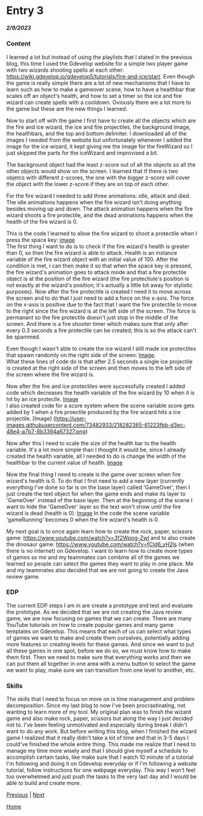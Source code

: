 # Entry 3
##### 2/9/2023

### Content
I learned a lot but instead of using the playlists that I stated in the previous blog, this time I used the Gdevelop website for a simple two player game with two wizards shooting spells at each other: https://wiki.gdevelop.io/gdevelop5/tutorials/fire-and-ice/start. Even though the game is really simple there are a lot of new mechanisms that I have to learn such as how to make a gameover scene, how to have a healthbar that scales off an object's health, and how to set a timer so the ice and fire wizard can create spells with a cooldown. Oviously there are a lot more to the game but these are the new things I learned. <br>

Now to start off with the game I first have to create all the objects which are the fire and ice wizard, the ice and fire projectiles, the background image, the healthbars, and the top and bottom delimiter. I downloaded all of the images I needed from the website but unfortunately whenever I added the image for the ice wizard, it kept giving me the image for the fireWizard so I just skipped the parts for the iceWizard and improvised a bit. <br>

The background object had the least z-score out of all the objects so all the other objects would show on the screen. I learned that if there is two objetcs with different z-scores, the one with the bigger z-score will cover the object with the lower z-score if they are on top of each other. <br>

For the fire wizard I needed to add three animations: idle, attack and died. The idle animations happens when the fire wizard isn't doing anything besides moving up and down. The attack animation happens when the fire wizard shoots a fire protectile, and the dead animations happens when the health of the fire wizard is 0. <br>

This is the code I learned to allow the fire wizard to shoot a protectile when I press the space key: [image](https://user-images.githubusercontent.com/73482933/218281329-cc9dde24-eef9-40c3-8e1e-8ea7307c8d00.png) <br>
The first thing I want to do is to check if the fire wizard's health is greater than 0, so then the fire wizard is able to attack. Health is an instance variable of the fire wizard object with an initial value of 100. After the condition is met, I can then make it so that when the space key is pressed, the fire wizard's animation goes to attack mode and that a fire protectile object is at the position of the fire wizard (the fire protectiule's position is not exactly at the wizard's position; it's actually a little bit away for stylistic purposes). Now after the fire protectile is created I need it to move across the screen and to do that I just need to add a force on the x-axis. The force on the x-axis is positive due to the fact that I want the fire protectile to move to the right since the fire wizard is at the left side of the screen. The force is permanant so the fire protectile doesn't just stop in the middle of the screen. And there is a fire shooter timer which makes sure that only after every 0.3 seconds a fire protectile can be created; this is so the attack can't be spammed.

Even though I wasn't able to create the ice wizard I still made ice protectiles that spawn randomly on the right side of the screen: [Image](https://user-images.githubusercontent.com/73482933/218281964-c91a5c15-b242-4320-a16c-39d55145b877.png). <br>
What these lines of code do is that after 2.5 seconds a single ice projectile is created at the right side of the screen and then moves to the left side of the screen where the fire wizard is. <br>

Now after the fire and ice protectiles were successfully created I added code which decreases the health variable of the fire wizard by 10 when it is hit by an ice protecile. [Image](https://user-images.githubusercontent.com/73482933/218282153-dadf7955-357d-4fc1-92aa-31d2f3a65fab.png) <br>
I also created code for a score system where the scene variable score gets added by 1 when a fire proectile produced by the fire wizard hits a ice projectile. [Image] (https://user-images.githubusercontent.com/73482933/218282365-61223fbb-d3ec-48e4-a7b7-8b3394a67327.png) <br>

Now after this I need to scale the size of the health bar to the health variable. It's a lot more simple than I thought it would be, since I already created the health variable, all I needed to do is change the width of the healthbar to the current value of health. [Image](https://user-images.githubusercontent.com/73482933/218282462-a0b57dba-0ae7-4531-8caf-c89058de4807.png) <br>

Now the final thing I need to create is the game over screen when fire wizard's health is 0. To do that I first need to add a new layer (currently everything I've done so far is on the base layer) called 'GameOver', then I just create the text object for when the game ends and make its layer to 'GameOver' instead of the base layer. Then at the beginning of the scene I want to hide the 'GameOver' layer so the text won't show until the fire wizard is dead (health is 0). [Image](https://user-images.githubusercontent.com/73482933/218283981-73dc5ed2-f28a-464e-b3f3-61c9b77c729b.png) In the code the scene variable 'gameRunning' becomes 0 when the fire wizard's health is 0. <br>

My next goal is to once again learn how to create the rock, paper, scissors game: https://www.youtube.com/watch?v=3f2Wpog-ZwI
and to also create the dinosaur game: https://www.youtube.com/watch?v=fCId6_yH2ls (when there is no internet) on Gdevelop. I want to learn how to create more types of games so me and my teammates can combine all of the games we learned so people can select the games they want to play in one place. Me and my teammates also decided that we are not going to create the Java review game.

### EDP
The current EDP steps I am in are create a prototype and test and evaluate the prototype. As we decided that we are not creating the Java review game, we are now focusing on games that we can create. There are many YouTube tutorials on how to create popular games and many game templates on Gdevelop. This means that each of us can select what types of games we want to make and create them ourselves, potentially adding more features or creating levels for these games. And since we want to put all these games in one spot, before we do so, we must know how to make them first. Then we need to make sure that everything works and then we can put them all together in one area with a menu button to select the game we want to play, make sure we can transition from one level to another, etc.

### Skills
The skills that I need to focus on more on is time management and problem decomposition. Since my last blog to now I've been procrastinating, not wanting to learn more of my tool. My original plan was to finish the wizard game and also make rock, paper, scissors but along the way I just decided not to. I've been feeling unmotivated and especially during break I didn't want to do any work. But before writing this blog, when I finished the wizard game I realized that it really didn't take a lot of time and that in 3-5 days I could've finished the whole entire thing. This made me realize that I need to manage my time more wisely and that I should give myself a schedule to accomplish certain tasks, like make sure that I watch 10 minute of a tutorial I'm following and doing it on Gdevelop everyday or if I'm following a website tutorial, follow instructions for one webpage everyday. This way I won't feel too overwhelmed and just push the tasks to the very last day and I would be able to build and create more.

[Previous](entry02.md) | [Next](entry04.md)

[Home](../README.md)
